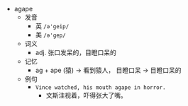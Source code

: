 - agape
  - 发音
    - 英 `/ə'geip/`
    - 美 `/ə'ɡep/`
  - 词义
    - adj. 张口发呆的，目瞪口呆的
  - 记忆
    - ag + ape (猿) → 看到猿人， 目瞪口呆 → 目瞪口呆的
  - 例句
    - `Vince watched, his mouth agape in horror.`
      - 文斯注视着，吓得张大了嘴。

